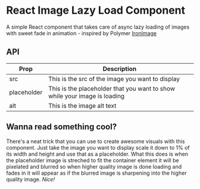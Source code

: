 # React Image Lazy Load Component

A simple React component that takes care of async lazy loading of images with sweet fade in animation - inspired by Polymer [IronImage](https://www.webcomponents.org/element/PolymerElements/iron-image)

## API

Prop        | Description
--- | --- 
src         | This is the src of the image you want to display 
placeholder | This is the placeholder that you want to show while your image is loading 
alt         | This is the image alt text 

## Wanna read something cool?

There's a neat trick that you can use to create awesome visuals with this component. Just take the image you want to display scale it down to 1% of its width and height and use that as a placeholder. What this does is when the placeholder image is streched to fit the container element it will be pixelated and blurred so when higher quality image is done loading and fades in it will appear as if the blurred image is sharpening into the higher quality image. *Nice!*